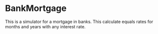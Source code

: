 # BankMortgage
This is a simulator for a mortgage in banks.
This calculate equals rates for months and years with any interest rate.
